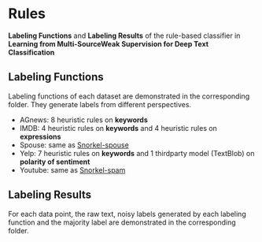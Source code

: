 #  Rules
**Labeling Functions** and **Labeling Results** of the rule-based classifier in **Learning from Multi-SourceWeak Supervision for Deep Text Classification**

## Labeling Functions
Labeling functions of each dataset are demonstrated in the corresponding folder. They generate labels from different perspectives.

- AGnews: 8 heuristic rules on **keywords**
- IMDB: 4 heuristic rules on **keywords** and 4 heuristic rules on **expressions**
- Spouse: same as [Snorkel-spouse][1]
- Yelp: 7 heuristic rules on **keywords** and 1 thirdparty model (TextBlob) on **polarity of sentiment**
- Youtube: same as [Snorkel-spam][2] 

[1]: https://github.com/snorkel-team/snorkel-tutorials/blob/master/spouse/spouse_demo.ipynb "Spouse"
[2]: https://github.com/snorkel-team/snorkel-tutorials/blob/master/spam/01_spam_tutorial.ipynb "Youtube"

## Labeling Results
For each data point, the raw text, noisy labels generated by each labeling function and the majority label are demonstrated in the corresponding folder.
